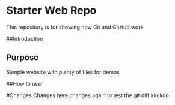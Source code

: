 # Starter Web Repo

This repository is for showing how Git and GitHub work

##Introduction

## Purpose

Sample website with plenty of files for demos

##How to use

#Changes
Changes here
changes again to test the git diff
kkokoo